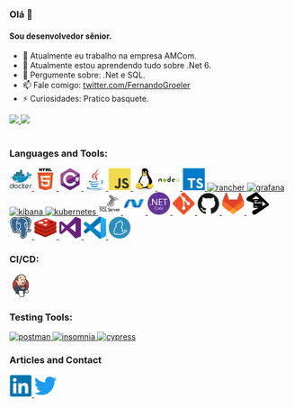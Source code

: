 ### Olá 👋
#### Sou desenvolvedor sênior.

- 🔭 Atualmente eu trabalho na empresa AMCom.
- 🌱 Atualmente estou aprendendo tudo sobre .Net 6.
- 💬 Pergumente sobre: .Net e SQL.
- 📫 Fale comigo: [twitter.com/FernandoGroeler](https://twitter.com/FernandoGroeler)
- ⚡ Curiosidades: Pratico basquete.

<div>
	<a href="https://github.com/fernandogroeler">
		<img height="180em" src="https://github-readme-stats.vercel.app/api?username=fernandogroeler&show_icons=true&theme=dracula&include_all_commits=true&count_private=true"/>
		<img height="180em" src="https://github-readme-stats.vercel.app/api/top-langs/?username=fernandogroeler&layout=compact&langs_count=7&theme=dracula"/>
	</a>
</div>

<div style="display: inline_block"><br>
	<h3 align="left">Languages and Tools:</h3>
	<p align="left"> 
		<a href="https://www.docker.com/" target="_blank" rel="noreferrer">
			<img src="https://raw.githubusercontent.com/devicons/devicon/master/icons/docker/docker-original-wordmark.svg" alt="docker" width="40" height="40"/>
		</a>
		<a href="https://www.w3.org/html/" target="_blank" rel="noreferrer">
			<img src="https://raw.githubusercontent.com/devicons/devicon/master/icons/html5/html5-original-wordmark.svg" alt="html5" width="40" height="40"/>
		</a>
		<a href="https://learn.microsoft.com/pt-br/dotnet/csharp/" target="_blank" rel="noreferrer">
			<img src="https://github.com/devicons/devicon/blob/master/icons/csharp/csharp-original.svg" alt="csharp" width="40" height="40"/>
		</a>
		<a href="https://www.java.com" target="_blank" rel="noreferrer">
			<img src="https://raw.githubusercontent.com/devicons/devicon/master/icons/java/java-original.svg" alt="java" width="40" height="40"/>
		</a>
		<a href="https://developer.mozilla.org/en-US/docs/Web/JavaScript" target="_blank" rel="noreferrer">
			<img src="https://raw.githubusercontent.com/devicons/devicon/master/icons/javascript/javascript-original.svg" alt="javascript" width="40" height="40"/>
		</a>
		<a href="https://www.linux.org/" target="_blank" rel="noreferrer">
			<img src="https://raw.githubusercontent.com/devicons/devicon/master/icons/linux/linux-original.svg" alt="linux" width="40" height="40"/>
		</a>
		<a href="https://nodejs.org" target="_blank" rel="noreferrer">
			<img src="https://raw.githubusercontent.com/devicons/devicon/master/icons/nodejs/nodejs-original-wordmark.svg" alt="nodejs" width="40" height="40"/>
		</a>
		<a href="https://www.typescriptlang.org" target=_blank" rel"noreferrer">
			<img alt="typescript" height="40" width="40" src="https://raw.githubusercontent.com/devicons/devicon/master/icons/typescript/typescript-plain.svg"/>
		</a>
		<a href="https://www.rancher.com/" target=_blank" rel"noreferrer">
			<img alt="rancher" height="40" width="40" src="https://rancher.com/docs/img/logo-square.png"/>
		</a>
		<a href="https://grafana.com/" target=_blank" rel"noreferrer">
			<img alt="grafana" height="40" width="40" src="https://cdn.cdnlogo.com/logos/g/64/grafana.svg">
		</a>
		<a href="https://www.elastic.co/kibana" target="_blank" rel="noreferrer">
			<img src="https://www.vectorlogo.zone/logos/elasticco_kibana/elasticco_kibana-icon.svg" alt="kibana" width="40" height="40"/>
		</a>
		<a href="https://kubernetes.io" target="_blank" rel="noreferrer">
			<img src="https://www.vectorlogo.zone/logos/kubernetes/kubernetes-icon.svg" alt="kubernetes" width="40" height="40"/>
		</a>
		<a href="https://www.microsoft.com/pt-br/sql-server/sql-server-2019" target="_blank" rel="noreferrer">
			<img src="https://github.com/devicons/devicon/blob/master/icons/microsoftsqlserver/microsoftsqlserver-plain-wordmark.svg" alt="mssqlserver" width="40" height="40"/>
		</a>
		<a href="https://dotnet.microsoft.com/pt-br/" target="_blank" rel="noreferrer">
			<img src="https://github.com/devicons/devicon/blob/master/icons/dot-net/dot-net-original.svg" alt="donet" width="40" height="40"/>
		</a>
		<a href="https://dotnet.microsoft.com/pt-br/" target="_blank" rel="noreferrer">
			<img src="https://github.com/devicons/devicon/blob/master/icons/dotnetcore/dotnetcore-original.svg" alt="dotnetcore" width="40" height="40"/>
		</a>
		<a href="https://git-scm.com/" target="_blank" rel="noreferrer">
			<img src="https://github.com/devicons/devicon/blob/master/icons/git/git-original.svg" alt="git" width="40" height="40"/>
		</a>
		<a href="https://github.com/" target="_blank" rel="noreferrer">
			<img src="https://github.com/devicons/devicon/blob/master/icons/github/github-original.svg" alt="github" width="40" height="40"/>
		</a>
		<a href="https://about.gitlab.com/" target="_blank" rel="noreferrer">
			<img src="https://github.com/devicons/devicon/blob/master/icons/gitlab/gitlab-original.svg" alt="gitlab" width="40" height="40"/>
		</a>
		<a href="https://www.jetbrains.com/" target="_blank" rel="noreferrer">
			<img src="https://github.com/devicons/devicon/blob/master/icons/jetbrains/jetbrains-plain.svg" alt="jetbrains" width="40" height="40"/>
		</a>
		<a href="https://www.postgresql.org/" target="_blank" rel="noreferrer">
			<img src="https://github.com/devicons/devicon/blob/master/icons/postgresql/postgresql-original.svg" alt="postgresql" width="40" height="40"/>
		</a>
		<a href="https://redis.io/" target="_blank" rel="noreferrer">
			<img src="https://github.com/devicons/devicon/blob/master/icons/redis/redis-original.svg" alt="redis" width="40" height="40"/>
		</a>
		<a href="https://visualstudio.microsoft.com/pt-br/" target="_blank" rel="noreferrer">
			<img src="https://github.com/devicons/devicon/blob/master/icons/visualstudio/visualstudio-plain.svg" alt="vs" width="40" height="40"/>
		</a>
		<a href="https://visualstudio.microsoft.com/pt-br/" target="_blank" rel="noreferrer">
			<img src="https://github.com/devicons/devicon/blob/master/icons/vscode/vscode-original.svg" alt="vscode" width="40" height="40"/>
		</a>
		<a href="https://classic.yarnpkg.com/lang/en/" target="_blank" rel="noreferrer">
			<img src="https://github.com/devicons/devicon/blob/master/icons/yarn/yarn-original.svg" alt="yarn" width="40" height="40"/>
		</a>
	</p>
</div>

<div>
	<h3 align="left">CI/CD:</h3>
	<a href="https://www.jenkins.io/" target=_blank" rel"noreferrer">
		<img alt="jenkins" height="40" width="40" src="https://github.com/devicons/devicon/blob/master/icons/jenkins/jenkins-original.svg"/>
	</a>
</div>
	
<div>
	<h3 align="left">Testing Tools:</h3>
	<a href="https://www.postman.com/" target=_blank" rel"noreferrer">
		<img alt="postman" height="40" width="40" src="https://www.svgrepo.com/download/354202/postman-icon.svg"/>
	</a>
	<a href="https://insomnia.rest/download" target=_blank" rel"noreferrer">
		<img alt="insomnia" height="40" width="40" src="https://seeklogo.com/images/I/insomnia-logo-A35E09EB19-seeklogo.com.png"/> 
	</a>
	<a href="https://www.cypress.io/" target=_blank" rel"noreferrer">
		<img alt="cypress" height="40" width="40" src="https://asset.brandfetch.io/idIq_kF0rb/idv3zwmSiY.jpeg"/>
	</a>
</div>	

<div> 
<h3 align="left">Articles and Contact</h3>
	<a href="https://www.linkedin.com/in/fernando-groeler-32642960/" target="_blank">
		<img src="https://github.com/devicons/devicon/blob/master/icons/linkedin/linkedin-original.svg" target="_blank" alt="linkedin" width="40" height="40"/>
	</a> 
	<a href="https://twitter.com/FernandoGroeler" target="_blank">
		<img src="https://github.com/devicons/devicon/blob/master/icons/twitter/twitter-original.svg" target="_blank" alt="twitter" width="40" height="40">
	</a> 
</div>
